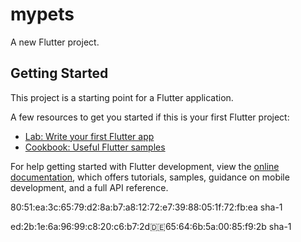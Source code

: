 # mypets

A new Flutter project.

## Getting Started

This project is a starting point for a Flutter application.

A few resources to get you started if this is your first Flutter project:

- [Lab: Write your first Flutter app](https://docs.flutter.dev/get-started/codelab)
- [Cookbook: Useful Flutter samples](https://docs.flutter.dev/cookbook)

For help getting started with Flutter development, view the
[online documentation](https://docs.flutter.dev/), which offers tutorials,
samples, guidance on mobile development, and a full API reference.


80:51:ea:3c:65:79:d2:8a:b7:a8:12:72:e7:39:88:05:1f:72:fb:ea
sha-1

ed:2b:1e:6a:96:99:c8:20:c6:b7:2d:de:65:64:6b:5a:00:85:f9:2b
sha-1
